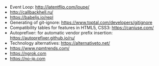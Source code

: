 - Event Loop: http://latentflip.com/loupe/
- http://callbackhell.ru/
- https://babeljs.io/repl
- Generating of git-ignore: https://www.toptal.com/developers/gitignore
- Compatibility tables for features in HTML5, CSS3: https://caniuse.com/
- Autoprefixer: for automatic vendor prefix insertion: https://autoprefixer.github.io/ru/
- Technology alternatives: https://alternativeto.net/
- https://www.npmtrends.com/
- https://ngrok.com
- https://no-ip.com
